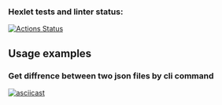 ### Hexlet tests and linter status:
[![Actions Status](https://github.com/Labidahrom/python-project-50/workflows/hexlet-check/badge.svg)](https://github.com/Labidahrom/python-project-50/actions)

## Usage examples
### Get diffrence between two json files by cli command
[![asciicast](https://asciinema.org/a/I5WzbjeyHCh4kIs0PacrSH6xm.svg)](https://asciinema.org/a/I5WzbjeyHCh4kIs0PacrSH6xm)
